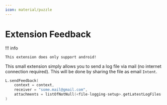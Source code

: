 ```yaml
---
icon: material/puzzle
---
```


# Extension Feedback

!!! info

    This extension does only support android!

This small extension simply allows you to send a log file via mail (no internet connection required). This will be done by sharing the file as email `Intent`.

```kotlin
L.sendFeedback(
    context = context, 
    receiver = "some.mail@gmail.com",
    attachments = listOfNotNull(<file-logging-setup>.getLatestLogFiles())  
)
```
